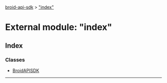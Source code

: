 [broid-api-sdk](../README.md) > ["index"](../modules/_index_.md)



# External module: "index"

## Index

### Classes

* [BroidAPISDK](../classes/_index_.broidapisdk.md)



---
